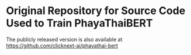 # Original Repository for Source Code Used to Train PhayaThaiBERT

The publicly released version is also available at https://github.com/clicknext-ai/phayathai-bert
